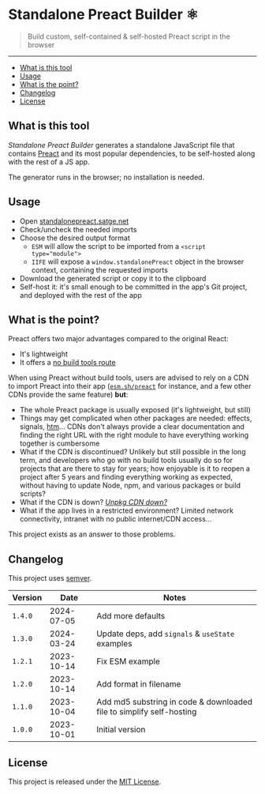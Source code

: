 # Standalone Preact Builder ⚛️

> Build custom, self-contained & self-hosted Preact script in the browser

---

* [What is this tool](#what-is-this-tool)
* [Usage](#usage)
* [What is the point?](#what-is-the-point)
* [Changelog](#changelog)
* [License](#license)

## What is this tool

_Standalone Preact Builder_ generates a standalone JavaScript file that contains [Preact](https://preactjs.com) and its most popular dependencies, to be self-hosted along with the rest of a JS app.

The generator runs in the browser; no installation is needed.

## Usage

- Open [standalonepreact.satge.net](https://standalonepreact.satge.net)
- Check/uncheck the needed imports
- Choose the desired output format
  - `ESM` will allow the script to be imported from a `<script type="module">`
  - `IIFE` will expose a `window.standalonePreact` object in the browser context, containing the requested imports
- Download the generated script or copy it to the clipboard
- Self-host it: it's small enough to be committed in the app's Git project, and deployed with the rest of the app

## What is the point?

Preact offers two major advantages compared to the original React:
- It's lightweight
- It offers a [no build tools route](https://preactjs.com/guide/v10/getting-started#no-build-tools-route)

When using Preact without build tools, users are advised to rely on a CDN to import Preact into their app ([`esm.sh/preact`](https://esm.sh/preact) for instance, and a few other CDNs provide the same feature) **but**:
- The whole Preact package is usually exposed (it's lightweight, but still)
- Things may get complicated when other packages are needed: effects, signals, [htm](https://github.com/developit/htm/issues/229)... CDNs don't always provide a clear documentation and finding the right URL with the right module to have everything working together is cumbersome
- What if the CDN is discontinued? Unlikely but still possible in the long term, and developers who go with no build tools usually do so for projects that are there to stay for years; how enjoyable is it to reopen a project after 5 years and finding everything working as expected, without having to update Node, npm, and various packages or build scripts?
- What if the CDN is down? [_Unpkg CDN down?_](https://github.com/mjackson/unpkg/issues/384)
- What if the app lives in a restricted environment? Limited network connectivity, intranet with no public internet/CDN access...

This project exists as an answer to those problems.

## Changelog

This project uses [semver](http://semver.org/).

| Version | Date | Notes |
| --- | --- | --- |
| `1.4.0` | 2024-07-05 | Add more defaults |
| `1.3.0` | 2024-03-24 | Update deps, add `signals` & `useState` examples |
| `1.2.1` | 2023-10-14 | Fix ESM example |
| `1.2.0` | 2023-10-14 | Add format in filename |
| `1.1.0` | 2023-10-04 | Add md5 substring in code & downloaded file to simplify self-hosting |
| `1.0.0` | 2023-10-01 | Initial version |

## License

This project is released under the [MIT License](license.md).
